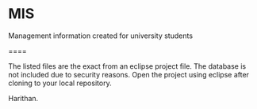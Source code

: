 MIS
===

Management information created for university students

====

The listed files are the exact from an eclipse project file. The database is not included due to security reasons.
Open the project using eclipse after cloning to your local repository.



Harithan.
